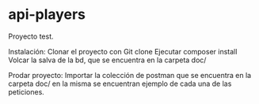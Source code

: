 # api-players
Proyecto test.

Instalación:
Clonar el proyecto con Git clone
Ejecutar composer install
Volcar la salva de la bd, que se encuentra en la carpeta doc/

Prodar proyecto:
Importar la colección de postman que se encuentra en la carpeta doc/ en la misma se encuentran ejemplo de cada una de las peticiones.
